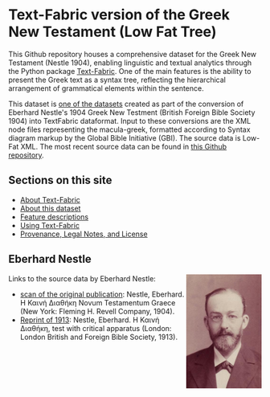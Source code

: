 # Text-Fabric version of the Greek New Testament (Low Fat Tree)

This Github repository houses a comprehensive dataset for the Greek New Testament (Nestle 1904), enabling  linguistic and textual analytics through the Python package [Text-Fabric](tf.md). One of the main features is the ability to present the Greek text as a syntax tree, reflecting the hierarchical arrangement of grammatical elements within the sentence. 

This dataset is [one of the datasets](about.md) created as part of the conversion of Eberhard Nestle's 1904 Greek New Testment (British Foreign Bible Society 1904) into TextFabric dataformat. Input to these conversions are the XML node files representing the macula-greek, formatted according to Syntax diagram markup by the Global Bible Initiative (GBI). The source data is Low-Fat XML. The most recent source data can be found in [this Github repository](https://github.com/Clear-Bible/macula-greek/tree/main/Nestle1904/lowfat).

## Sections on this site

* [About Text-Fabric](tf.md)
* [About this dataset](about.md)
* [Feature descriptions](features/home.md)
* [Using Text-Fabric](usage.md)
* [Provenance, Legal Notes, and License](legal.md)

## Eberhard Nestle 

<div style="clear: right;">
    <img src="assets/images/Eberhard_Nestle.jpg" width="150" style="float: right;" alt="Eberhard Nestle (photo: Public Domain)">
</div>
<div>
    Links to the source data by Eberhard Nestle:
<ul><li><a href="https://archive.org/details/the-greek-new-testament-nestle-1904-us-edition/mode/2up">scan of the original publication</a>: Nestle, Eberhard. Η Καινή Διαθήκη Novum Testamentum Graece (New York: Fleming H. Revell Company, 1904).
</li><li><a href="https://archive.org/details/hkainediathekete00lond">Reprint of 1913</a>: Nestle, Eberhard. Η Καινή Διαθήκη, test with critical apparatus (London: London British and Foreign Bible Society, 1913)</a>.</li></ul>
</div>
</div>

